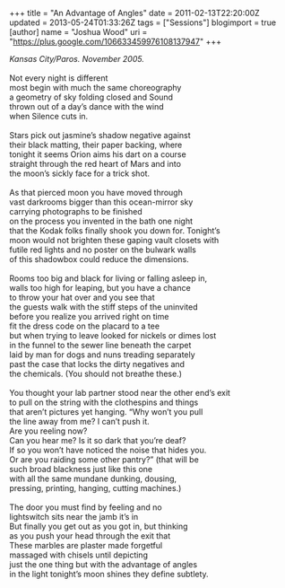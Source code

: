+++
title = "An Advantage of Angles"
date = 2011-02-13T22:20:00Z
updated = 2013-05-24T01:33:26Z
tags = ["Sessions"]
blogimport = true
[author]
	name = "Joshua Wood"
	uri = "https://plus.google.com/106633459976108137947"
+++

<i>Kansas City/Paros. November 2005.</i><br /><br />Not every night is different<br />most begin with much the same choreography<br />a geometry of sky folding closed and Sound<br />thrown out of a day’s dance with the wind<br />when Silence cuts in.<br /><br />Stars pick out jasmine’s shadow negative against<br />their black matting, their paper backing, where<br /><!--more-->tonight it seems Orion aims his dart on a course<br />straight through the red heart of Mars and into<br />the moon’s sickly face for a trick shot.<br /><br />As that pierced moon you have moved through<br />vast darkrooms bigger than this ocean-mirror sky<br />carrying photographs to be finished<br />on the process you invented in the bath one night<br />that the Kodak folks finally shook you down for. Tonight’s<br />moon would not brighten these gaping vault closets with<br />futile red lights and no poster on the bulwark walls<br />of this shadowbox could reduce the dimensions.<br /><br />Rooms too big and black for living or falling asleep in,<br />walls too high for leaping, but you have a chance<br />to throw your hat over and you see that<br />the guests walk with the stiff steps of the uninvited<br />before you realize you arrived right on time<br />fit the dress code on the placard to a tee<br />but when trying to leave looked for nickels or dimes lost<br />in the funnel to the sewer line beneath the carpet<br />laid by man for dogs and nuns treading separately<br />past the case that locks the dirty negatives and<br />the chemicals. (You should not breathe these.)<br /><br />You thought your lab partner stood near the other end’s exit<br />to pull on the string with the clothespins and things<br />that aren’t pictures yet hanging. “Why won’t you pull<br />the line away from me? I can’t push it.<br />Are you reeling now?<br />Can you hear me? Is it so dark that you’re deaf?<br />If so you won’t have noticed the noise that hides you.<br />Or are you raiding some other pantry?” (that will be<br />such broad blackness just like this one<br />with all the same mundane dunking, dousing,<br />pressing, printing, hanging, cutting machines.)<br /><br />The door you must find by feeling and no<br />lightswitch sits near the jamb it’s in<br />But finally you get out as you got in, but thinking<br />as you push your head through the exit that<br />These marbles are plaster made forgetful<br />massaged with chisels until depicting<br />just the one thing but with the advantage of angles<br />in the light tonight’s moon shines they define subtlety.<br /><br />
